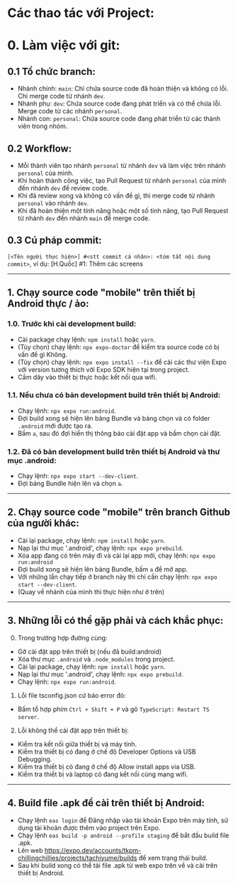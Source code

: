 # Các thao tác với Project:

# 0. Làm việc với git:
## 0.1 Tổ chức branch:
- Nhánh chính: `main`: Chỉ chứa source code đã hoàn thiện và không có lỗi. Chỉ merge code từ nhánh `dev`.
- Nhánh phụ: `dev`: Chứa source code đang phát triển và có thể chứa lỗi. Merge code từ các nhánh `personal`.
- Nhánh con: `personal`: Chứa source code đang phát triển từ các thành viên trong nhóm.
## 0.2 Workflow:
- Mỗi thành viên tạo nhánh `personal` từ nhánh `dev` và làm việc trên nhánh `personal` của mình.
- Khi hoàn thành công việc, tạo Pull Request từ nhánh `personal` của mình đến nhánh `dev` để review code.
- Khi đã review xong và không có vấn đề gì, thì merge code từ nhánh `personal` vào nhánh `dev`.
- Khi đã hoàn thiện một tính năng hoặc một số tính năng, tạo Pull Request từ nhánh `dev` đến nhánh `main` để merge code.
## 0.3 Cú pháp commit:
`[<Tên người thực hiện>] #<stt commit cá nhân>: <tóm tắt nội dung commit>`, ví dụ: [H.Quốc] #1: Thêm các screens
***

## 1. Chạy source code "mobile" trên thiết bị Android thực / ảo:
### 1.0. Trước khi cài development build:
- Cài package chạy lệnh: `npm install` hoặc `yarn`.
- (Tùy chọn) chạy lệnh: `npx expo-doctor` để kiểm tra source code có bị vấn đề gì Không.
- (Tùy chọn) chạy lệnh: `npx expo install --fix` để cài các thư viện Expo với version tương thích với Expo SDK hiện tại trong project.
- Cắm dây vào thiết bị thực hoặc kết nối qua wifi.
### 1.1. Nếu chưa có bản development build trên thiết bị Android:
- Chạy lệnh: `npx expo run:android`.
- Đợi build xong sẽ hiện lên bảng Bundle và bảng chọn và có folder `.android` mới được tạo ra.
- Bấm `a`, sau đó đợi hiển thị thông báo cài đặt app và bấm chọn cài đặt.
### 1.2. Đã có bản development build trên thiết bị Android và thư mục .android:
- Chạy lệnh: `npx expo start --dev-client`.
- Đợi bảng Bundle hiện lên và chọn `a`.
***

## 2. Chạy source code "mobile" trên branch Github của người khác:
- Cài lại package, chạy lệnh: `npm install` hoặc `yarn`.
- Nạp lại thư mục '.android', chạy lệnh: `npx expo prebuild`.
- Xóa app đang có trên máy đi và cài lại app mới, chạy lệnh: `npx expo run:android`
- Đợi build xong sẽ hiện lên bảng Bundle, bấm `a` để mở app.
- Với những lần chạy tiếp ở branch này thì chỉ cần chạy lệnh: `npx expo start --dev-client`.
- (Quay về nhánh của mình thì thực hiện như ở trên)
***

## 3. Những lỗi có thể gặp phải và cách khắc phục:
0. Trong trường hợp đường cùng:
- Gỡ cài đặt app trên thiết bị (nếu đã build:android)
- Xóa thư mục `.android` và `.node_modules` trong project.
- Cài lại package, chạy lệnh: `npm install` hoặc `yarn`.
- Nạp lại thư mục '.android', chạy lệnh: `npx expo prebuild`.
- Chạy lệnh: `npx expo run:android`.

1. Lỗi file tsconfig.json cứ báo error đỏ:
- Bấm tổ hợp phím `Ctrl + Shift + P` và gõ `TypeScript: Restart TS server`.

2. Lỗi không thể cài đặt app trên thiết bị:
- Kiểm tra kết nối giữa thiết bị và máy tính.
- Kiểm tra thiết bị có đang ở chế độ Developer Options và USB Debugging.
- Kiểm tra thiết bị có đang ở chế độ Allow install apps via USB.
- Kiểm tra thiết bị và laptop có đang kết nối cùng mạng wifi.
***

## 4. Build file .apk để cài trên thiết bị Android:
- Chạy lệnh `eas login` để Đăng nhập vào tài khoản Expo trên máy tính, sử dụng tài khoản được thêm vào project trên Expo.
- Chạy lệnh `eas build -p android --profile staging` để bắt đầu build file .apk.
- Lên web https://expo.dev/accounts/tkpm-chillingchillies/projects/tachiyume/builds để xem trạng thái build.
- Sau khi build xong có thể tải file .apk từ web expo trên về và cài trên thiết bị Android.